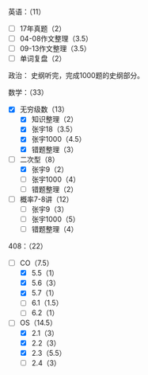 
英语：（11）
- [ ] 17年真题（2）
- [ ] 04-08作文整理（3.5）
- [ ] 09-13作文整理（3.5）
- [ ] 单词复盘（2）

政治：
史纲听完，完成1000题的史纲部分。

数学：（33）
- [x] 无穷级数（13）
	- [x] 知识整理（2）
	- [x] 张宇18（3.5）
	- [x] 张宇1000（4.5）
	- [x] 错题整理（3）
- [ ] 二次型（8）
	- [x] 张宇9（2）
	- [ ] 张宇1000（4）
	- [ ] 错题整理（2）
- [ ] 概率7-8讲（12）
	- [ ] 张宇9（3）
	- [ ] 张宇1000（5）
	- [ ] 错题整理（4）

408：（22）
- [ ] CO（7.5）
	- [x] 5.5（1）
	- [x] 5.6（3）
	- [x] 5.7（1）
	- [ ] 6.1（1.5）
	- [ ] 6.2（1）
- [ ] OS（14.5）
	- [x] 2.1（3）
	- [x] 2.2（3）
	- [x] 2.3（5.5）
	- [ ] 2.4（3）